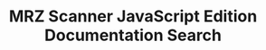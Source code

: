 ---
layout: search-layout
title: MRZ Scanner JavaScript Edition Documentation Search
keywords: MRZ Scanner JavaScript Edition Documentation Search
h1: MRZ Scanner JavaScript Edition Documentation Search
breadcrumbText: HomePage
indexName: Crawler-MRZ-Docs
---